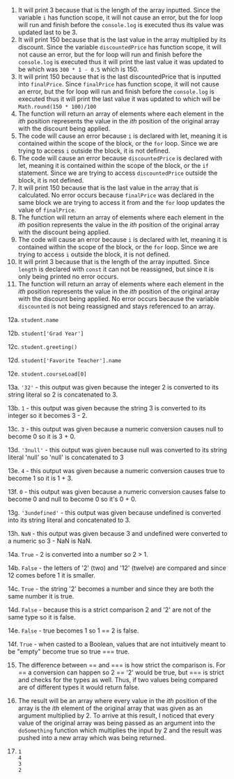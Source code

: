 1. It will print 3 because that is the length of the array inputted. Since the variable `i` has function scope, it will not cause an error, but the for loop will run and finish before the `console.log` is executed thus its value was updated last to be 3.
2. It will print 150 because that is the last value in the array multiplied by its discount. Since the variable `discountedPrice` has function scope, it will not cause an error, but the for loop will run and finish before the `console.log` is executed thus it will print the last value it was updated to be which was `300 * 1 - 0.5` which is 150.
3. It will print 150 because that is the last discountedPrice that is inputted into `finalPrice`. Since `finalPrice` has function scope, it will not cause an error, but the for loop will run and finish before the `console.log` is executed thus it will print the last value it was updated to which will be `Math.round(150 * 100)/100`
4. The function will return an array of elements where each element in the *ith* position represents the value in the *ith* position of the original array with the discount being applied.
5. The code will cause an error because `i` is declared with let, meaning it is contained within the scope of the block, or the `for` loop. Since we are trying to access `i` outside the block, it is not defined.
6. The code will cause an error because `discountedPrice` is declared with let, meaning it is contained within the scope of the block, or the `if` statement. Since we are trying to access `discountedPrice` outside the block, it is not defined.
7. It will print 150 because that is the last value in the array that is calculated. No error occurs because `finalPrice` was declared in the same block we are trying to access it from and the `for` loop updates the value of `finalPrice`.
8. The function will return an array of elements where each element in the *ith* position represents the value in the *ith* position of the original array with the discount being applied.
9. The code will cause an error because `i` is declared with let, meaning it is contained within the scope of the block, or the `for` loop. Since we are trying to access `i` outside the block, it is not defined.
10. It will print 3 because that is the length of the array inputted. Since `length` is declared with `const` it can not be reassigned, but since it is only being printed no error occurs.
11. The function will return an array of elements where each element in the *ith* position represents the value in the *ith* position of the original array with the discount being applied. No error occurs because the variable `discounted` is not being reassigned and stays referenced to an array.

12a. `student.name`

12b. `student['Grad Year']`

12c. `student.greeting()`

12d. `student['Favorite Teacher'].name`

12e. `student.courseLoad[0]`

13a. `'32'` - this output was given because the integer 2 is converted to its string literal so 2 is concatenated to 3.

13b. `1` - this output was given because the string 3 is converted to its integer so it becomes 3 - 2.

13c. `3` - this output was given because a numeric conversion causes null to become 0 so it is 3 + 0.

13d. `'3null'` - this output was given because null was converted to its string literal 'null' so 'null' is concatenated to 3

13e. `4` - this output was given because a numeric conversion causes true to become 1 so it is 1 + 3.

13f. `0` - this output was given because a numeric conversion causes false to become 0 and null to become 0 so it's 0 + 0.

13g. `'3undefined'` - this output was given because undefined is converted into its string literal and concatenated to 3.

13h. `NaN` - this output was given because 3 and undefined were converted to a numeric so 3 - NaN is NaN.

14a. `True` - 2 is converted into a number so 2 > 1.

14b. `False` - the letters of '2' (two) and '12' (twelve) are compared and since 12 comes before 1 it is smaller.

14c. `True` - the string '2' becomes a number and since they are both the same number it is true.

14d. `False` - because this is a strict comparison 2 and '2' are not of the same type so it is false.

14e. `False` - true becomes 1 so 1 == 2 is false.

14f. `True` - when casted to a Boolean, values that are not intuitively meant to be "empty" become true so true === true.

15. The difference between == and === is how strict the comparison is. For == a conversion can happen so 2 == '2' would be true, but === is strict and checks for the types as well. Thus, if two values being compared are of different types it would return false.

17. The result will be an array where every value in the *ith* position of the array is the *ith* element of the original array that was given as an argument multiplied by 2. To arrive at this result, I noticed that every value of the original array was being passed as an argument into the `doSomething` function which multiplies the input by 2 and the result was pushed into a new array which was being returned.

19. ```
    1
    4
    3
    2
    ```


